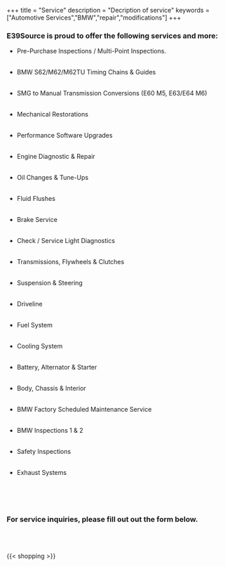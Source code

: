 +++
title = "Service"
description = "Decription of service"
keywords = ["Automotive Services","BMW","repair","modifications"]
+++

### E39Source is proud to offer the following services and more:

* Pre-Purchase Inspections / Multi-Point Inspections.<br/><br/>

* BMW S62/M62/M62TU Timing Chains & Guides<br/><br/>

* SMG to Manual Transmission Conversions (E60 M5, E63/E64 M6)<br/><br/>

* Mechanical Restorations<br/><br/>

* Performance Software Upgrades<br/><br/>

* Engine Diagnostic & Repair<br/><br/>

* Oil Changes & Tune-Ups<br/><br/>

* Fluid Flushes<br/><br/>

* Brake Service<br/><br/>

* Check / Service Light Diagnostics<br/><br/>

* Transmissions, Flywheels & Clutches<br/><br/>

* Suspension & Steering<br/><br/>

* Driveline<br/><br/>

* Fuel System<br/><br/>

* Cooling System<br/><br/>

* Battery, Alternator & Starter<br/><br/>

* Body, Chassis & Interior<br/><br/>

* BMW Factory Scheduled Maintenance Service<br/><br/>

* BMW Inspections 1 & 2<br/><br/>

* Safety Inspections<br/><br/>

* Exhaust Systems<br/><br/>

&nbsp;<br/><br/>

### For service inquiries, please fill out out the form below.

&nbsp;<br/><br/>

{{< shopping >}}

&nbsp;<br/><br/>

